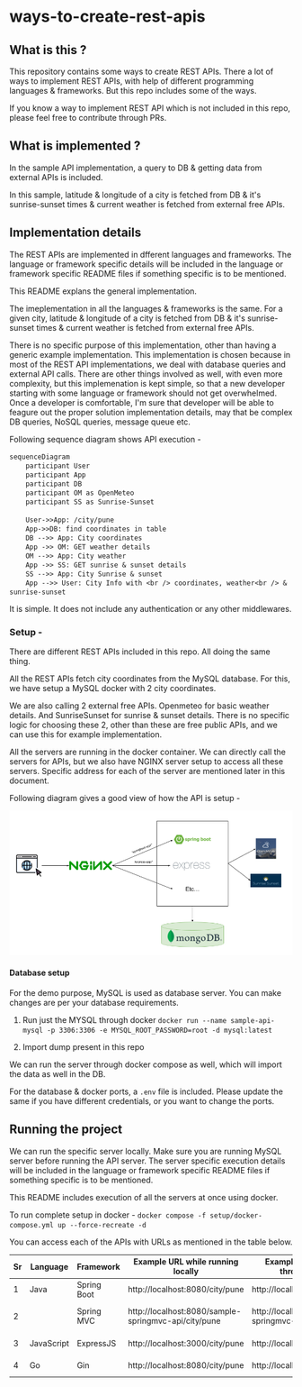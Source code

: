 # ways-to-create-rest-apis

## What is this ?

This repository contains some ways to create REST APIs. There a lot of ways to implement REST APIs, with help of different programming languages & frameworks. But this repo includes some of the ways. 

If you know a way to implement REST API which is not included in this repo, please feel free to contribute through PRs.

## What is implemented ?

In the sample API implementation, a query to DB & getting data from external APIs is included.

In this sample, latitude & longitude of a city is fetched from DB & it's sunrise-sunset times & current weather is fetched from external free APIs.

## Implementation details

The REST APIs are implemented in dfferent languages and frameworks. The language or framework specific details will be included in the language or framework specific README files if something specific is to be mentioned.

This README explans the general implementation. 

The imeplementation in all the languages & frameworks is the same. For a given city, latitude & longitude of a city is fetched from DB & it's sunrise-sunset times & current weather is fetched from external free APIs. 

There is no specific purpose of this implementation, other than having a generic example implementation. This implementation is chosen because in most of the REST API implementations, we deal with database queries and external API calls. There are other things involved as well, with even more complexity, but this implemenation is kept simple, so that a new developer starting with some language or framework should not get overwhelmed. Once a developer is comfortable, I'm sure that developer will be able to feagure out the proper solution implementation details, may that be complex DB queries, NoSQL queries, message queue etc.

Following sequence diagram shows API execution - 

```mermaid
sequenceDiagram
    participant User
    participant App
    participant DB
    participant OM as OpenMeteo
    participant SS as Sunrise-Sunset

    User->>App: /city/pune
    App->>DB: find coordinates in table
    DB -->> App: City coordinates
    App ->> OM: GET weather details
    OM -->> App: City weather
    App ->> SS: GET sunrise & sunset details
    SS -->> App: City Sunrise & sunset
    App -->> User: City Info with <br /> coordinates, weather<br /> & sunrise-sunset
```

It is simple. It does not include any authentication or any other middlewares. 


### Setup -

There are different REST APIs included in this repo. All doing the same thing. 

All the REST APIs fetch city coordinates from the MySQL database. For this, we have setup a MySQL docker with 2 city coordinates. 

We are also calling 2 external free APIs. Openmeteo for basic weather details. And SunriseSunset for sunrise & sunset details. There is no specific logic for choosing these 2, other than these are free public APIs, and we can use this for example implementation.

All the servers are running in the docker container. We can directly call the servers for APIs, but we also have NGINX server setup to access all these servers. Specific address for each of the server are mentioned later in this document.

Following diagram gives a good view of how the API is setup -

![Setup](documentation/setup.png)

#### Database setup

For the demo purpose, MySQL is used as database server. You can make changes are per your database requirements.

1. Run just the MYSQL through docker
   `docker run --name sample-api-mysql -p 3306:3306 -e MYSQL_ROOT_PASSWORD=root -d mysql:latest`

2. Import dump present in this repo

We can run the server through docker compose as well, which will import the data as well in the DB.

For the database & docker ports, a `.env` file is included. Please update the same if you have different credentials, or you want to change the ports.


## Running the project

We can run the specific server locally. Make sure you are running MySQL server before running the API server. The server specific execution details will be included in the language or framework specific README files if something specific is to be mentioned. 

This README includes execution of all the servers at once using docker.

To run complete setup in docker -
`docker compose -f setup/docker-compose.yml up --force-recreate -d`

You can access each of the APIs with URLs as mentioned in the table below.

| Sr | Language   | Framework   | Example URL while running locally                    | Example URL to access through Docker                 | Example URL to access through NGINX                              |
|----|------------|-------------|------------------------------------------------------|------------------------------------------------------|------------------------------------------------------------------|
| 1  | Java       | Spring Boot | http://localhost:8080/city/pune                      | http://localhost:8080/city/pune                      | http://localhost:80/springboot-app/city/pune                     |
| 2  |            | Spring MVC  | http://localhost:8080/sample-springmvc-api/city/pune | http://localhost:8081/sample-springmvc-api/city/pune | http://localhost:80/springmvc-app/sample-springmvc-api/city/pune |
| 3  | JavaScript | ExpressJS   | http://localhost:3000/city/pune                      | http://localhost:3000/city/pune                      | http://localhost:80/express-app/city/pune                        |
| 4  | Go         | Gin         | http://localhost:8080/city/pune                      | http://localhost:8082/city/pune                      | http://localhost:80/gin-app/city/pune                            |



